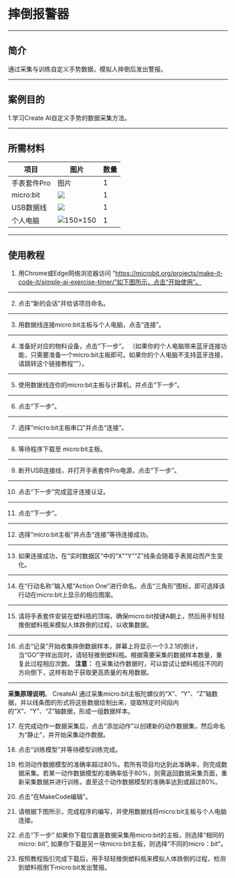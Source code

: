 # 摔倒报警器
___
## 简介 
通过采集与训练自定义手势数据，模拟人摔倒后发出警报。

___
## 案例目的

1.学习Create AI自定义手势的数据采集方法。

___
## 所需材料
|项目|图片|数量|
|--|--|--|
|手表套件Pro|图片|1|
|micro:bit|![](https://wiki-media-ef.oss-cn-hongkong.aliyuncs.com/docs/microbit/getting-started/microbit-jacdac-smartexploration-kit/images/microbit%20%E6%AD%A3(1).png)|1|
|USB数据线|![](https://wiki-media-ef.oss-cn-hongkong.aliyuncs.com/docs/microbit/getting-started/microbit-jacdac-smartexploration-kit/images/sensor/usb%20cable1.png)|1|
|个人电脑|![](microbit-smart-climate-kit-case-01-04.png (150×150))|1|

___
## 使用教程
1. 用Chrome或Edge网络浏览器访问
“https://microbit.org/projects/make-it-code-it/simple-ai-exercise-timer/”如下图所示，点击“开始使用”。


___
2. 点击“新的会话”并给该项目命名。


___
3. 用数据线连接micro:bit主板与个人电脑，点击“连接”。


___
4. 准备好对应的物料设备，点击“下一步”。
（如果你的个人电脑带来蓝牙连接功能，只需要准备一个micro:bit主板即可。如果你的个人电脑不支持蓝牙连接，请跳转这个链接教程“”）。


___
5. 使用数据线连你的micro:bit主板与计算机，并点击“下一步”。


___
6. 点击“下一步”。


___
7. 选择”micro:bit主板串口”并点击“连接”。


___
8. 等待程序下载至 micro:bit主板。


___
9. 断开USB连接线，并打开手表套件Pro电源，点击“下一步”。


___
10. 点击“下一步”完成蓝牙连接认证。


___
11. 点击“下一步”。


___
12. 选择”micro:bit主板”并点击“连接”等待连接成功。



___
13. 如果连接成功，在“实时数据区”中的“X”“Y”“Z”线条会随着手表晃动而产生变化。



___
14. 在“行动名称”输入框“Action One”进行命名。点击“三角形”图标，即可选择该行动在micro:bit上显示的相应图案。



___
15. 请将手表套件安装在塑料瓶的顶端，确保micro:bit按键A朝上，然后用手轻轻推倒塑料瓶来模拟人体跌倒的过程，以收集数据。



___
16. 点击“记录”开始收集摔倒数据样本，屏幕上将显示一个3.2.1的倒计，当“GO”字样出现时，请轻轻推倒塑料瓶。根据需要采集的数据样本数量，重复此过程相应次数。
**注意：** 在采集动作数据时，可以尝试让塑料瓶往不同的方向倒下，这样有助于获取更高质量的有用数据。


___
**采集原理说明**。
CreateAI 通过采集micro:bit主板陀螺仪的“X”、“Y”、“Z”轴数据，并以线条图的形式将这些数据绘制出来，提取特定时间段内的“X”、“Y”、“Z”轴数据，形成一组数据样本。



17. 在完成动作一数据采集后，点击“添加动作”以创建新的动作数据集，然后命名为“静止”，并开始采集动作数据。




18. 点击“训练模型”并等待模型训练完成。



19. 检测动作数据模型的准确率超过80%。若所有项目均达到此准确率，则完成数据采集。若某一动作数据模型的准确率低于80%，则需返回数据采集页面，重新采集数据并进行训练，直至这个动作数据模型的准确率达到或超过80%。



20. 点击“在MakeCode编辑”。



21. 请根据下图所示，完成程序的编写，并使用数据线将micro:bit主板与个人电脑连接。


22. 点击“下一步”
如果你下载位置是数据采集用micro:bit的主板，则选择“相同的micro: bit”, 如果你下载是另一块micro:bit主板，则选择“不同的micro：bit”。



23. 按照教程指引完成下载后，用手轻轻推倒塑料瓶来模拟人体跌倒的过程，检测到塑料瓶倒下micro:bit发出警报。
